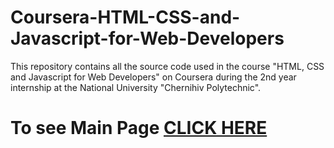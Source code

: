 # Coursera-HTML-CSS-and-Javascript-for-Web-Developers
This repository contains all the source code used in the course "HTML, CSS and Javascript for Web Developers" on Coursera during the 2nd year internship at the National University "Chernihiv Polytechnic".
# To see Main Page [CLICK HERE](https://khakhudagit.github.io/Coursera-HTML-CSS-and-Javascript-for-Web-Developers/index.html)